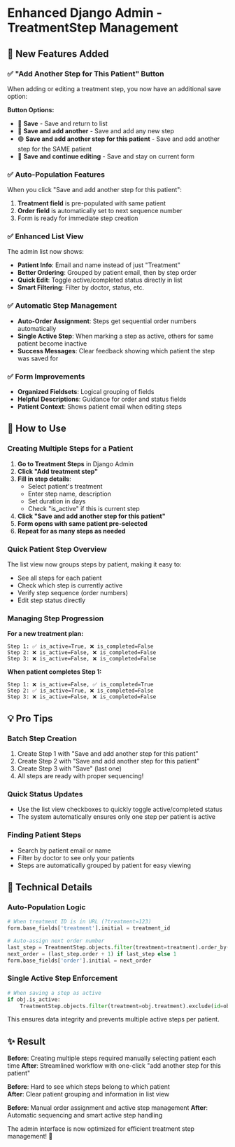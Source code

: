 # Enhanced Django Admin - TreatmentStep Management

## 🎉 New Features Added

### ✅ "Add Another Step for This Patient" Button
When adding or editing a treatment step, you now have an additional save option:

**Button Options:**
- 🔵 **Save** - Save and return to list
- 🔵 **Save and add another** - Save and add any new step
- 🟢 **Save and add another step for this patient** - Save and add another step for the SAME patient
- 🔵 **Save and continue editing** - Save and stay on current form

### ✅ Auto-Population Features
When you click "Save and add another step for this patient":
1. **Treatment field** is pre-populated with same patient
2. **Order field** is automatically set to next sequence number
3. Form is ready for immediate step creation

### ✅ Enhanced List View
The admin list now shows:
- **Patient Info**: Email and name instead of just "Treatment" 
- **Better Ordering**: Grouped by patient email, then by step order
- **Quick Edit**: Toggle active/completed status directly in list
- **Smart Filtering**: Filter by doctor, status, etc.

### ✅ Automatic Step Management
- **Auto-Order Assignment**: Steps get sequential order numbers automatically
- **Single Active Step**: When marking a step as active, others for same patient become inactive
- **Success Messages**: Clear feedback showing which patient the step was saved for

### ✅ Form Improvements
- **Organized Fieldsets**: Logical grouping of fields
- **Helpful Descriptions**: Guidance for order and status fields
- **Patient Context**: Shows patient email when editing steps

## 🚀 How to Use

### Creating Multiple Steps for a Patient

1. **Go to Treatment Steps** in Django Admin
2. **Click "Add treatment step"**
3. **Fill in step details**:
   - Select patient's treatment
   - Enter step name, description
   - Set duration in days
   - Check "is_active" if this is current step
4. **Click "Save and add another step for this patient"**
5. **Form opens with same patient pre-selected**
6. **Repeat for as many steps as needed**

### Quick Patient Step Overview

The list view now groups steps by patient, making it easy to:
- See all steps for each patient
- Check which step is currently active
- Verify step sequence (order numbers)
- Edit step status directly

### Managing Step Progression

**For a new treatment plan:**
```
Step 1: ✅ is_active=True, ❌ is_completed=False
Step 2: ❌ is_active=False, ❌ is_completed=False  
Step 3: ❌ is_active=False, ❌ is_completed=False
```

**When patient completes Step 1:**
```
Step 1: ❌ is_active=False, ✅ is_completed=True
Step 2: ✅ is_active=True, ❌ is_completed=False
Step 3: ❌ is_active=False, ❌ is_completed=False
```

## 💡 Pro Tips

### Batch Step Creation
1. Create Step 1 with "Save and add another step for this patient"
2. Create Step 2 with "Save and add another step for this patient"  
3. Create Step 3 with "Save" (last one)
4. All steps are ready with proper sequencing!

### Quick Status Updates
- Use the list view checkboxes to quickly toggle active/completed status
- The system automatically ensures only one step per patient is active

### Finding Patient Steps
- Search by patient email or name
- Filter by doctor to see only your patients
- Steps are automatically grouped by patient for easy viewing

## 🔧 Technical Details

### Auto-Population Logic
```python
# When treatment ID is in URL (?treatment=123)
form.base_fields['treatment'].initial = treatment_id

# Auto-assign next order number
last_step = TreatmentStep.objects.filter(treatment=treatment).order_by('-order').first()
next_order = (last_step.order + 1) if last_step else 1
form.base_fields['order'].initial = next_order
```

### Single Active Step Enforcement
```python
# When saving a step as active
if obj.is_active:
    TreatmentStep.objects.filter(treatment=obj.treatment).exclude(id=obj.id).update(is_active=False)
```

This ensures data integrity and prevents multiple active steps per patient.

## ✨ Result

**Before**: Creating multiple steps required manually selecting patient each time
**After**: Streamlined workflow with one-click "add another step for this patient"

**Before**: Hard to see which steps belong to which patient  
**After**: Clear patient grouping and information in list view

**Before**: Manual order assignment and active step management
**After**: Automatic sequencing and smart active step handling

The admin interface is now optimized for efficient treatment step management! 🎉
